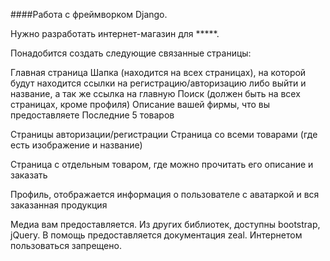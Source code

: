 ####Работа с фреймворком Django.

Нужно разработать интернет-магазин для *****.

Понадобится создать следующие связанные страницы:

Главная страница Шапка (находится на всех страницах),
на которой будут находится ссылки на регистрацию/авторизацию
либо выйти и название, а так же ссылка на главную
Поиск (должен быть на всех страницах, кроме профиля)
Описание вашей фирмы, что вы предоставляете
Последние 5 товаров

Страницы авторизации/регистрации
Страница со всеми товарами (где есть изображение и название)

Страница с отдельным товаром, где можно прочитать его описание
и заказать

Профиль, отображается информация о пользователе c аватаркой
и вся заказанная продукция

Медиа вам предоставляется.
Из других библиотек, доступны bootstrap, jQuery.
В помощь предоставляется документация zeal.
Интернетом пользоваться запрещено.

